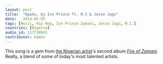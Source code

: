 ```yaml
---
layout: post
title:  "Kpako, by Ice Prince ft. M.I & Jesse Jagz"
date:   2014-02-05
tags: [Music, Hip Hop, Ice Prince Zamani, Jesse Jagz, M.I.]
countries: [Nigeria]
audio_id: 117738941
contributor: kamon
---
```


This song is a gem from [the Nigerian artist](https://en.wikipedia.org/wiki/Ice_Prince)'s second album 
<em>[Fire of Zamani](https://en.wikipedia.org/wiki/Fire_Of_Zamani)</em>.
Really, a blend of some of today's most talented artists.


                
                